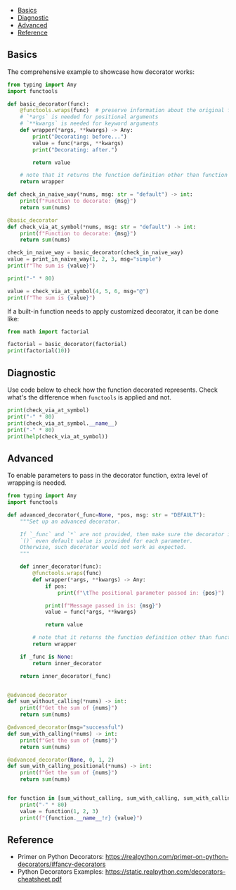 
- [Basics](#basics)
- [Diagnostic](#diagnostic)
- [Advanced](#advanced)
- [Reference](#reference)

## Basics
The comprehensive example to showcase how decorator works:
```py
from typing import Any
import functools

def basic_decorator(func):
    @functools.wraps(func)  # preserve information about the original function
    # `*args` is needed for positional arguments
    # `**kwargs` is needed for keyword arguments
    def wrapper(*args, **kwargs) -> Any:
        print("Decorating: before...")
        value = func(*args, **kwargs)
        print("Decorating: after.")

        return value

    # note that it returns the function definition other than function call
    return wrapper

def check_in_naive_way(*nums, msg: str = "default") -> int:
    print(f"Function to decorate: {msg}")
    return sum(nums)

@basic_decorator
def check_via_at_symbol(*nums, msg: str = "default") -> int:
    print(f"Function to decorate: {msg}")
    return sum(nums)

check_in_naive_way = basic_decorator(check_in_naive_way)
value = print_in_naive_way(1, 2, 3, msg="simple")
print(f"The sum is {value}")

print("-" * 80)

value = check_via_at_symbol(4, 5, 6, msg="@")
print(f"The sum is {value}")
```

If a built-in function needs to apply customized decorator, it can be done like:
```py
from math import factorial

factorial = basic_decorator(factorial)
print(factorial(10))
```


## Diagnostic
Use code below to check how the function decorated represents. Check what's the difference when `functools` is applied and not.
```py
print(check_via_at_symbol)
print("-" * 80)
print(check_via_at_symbol.__name__)
print("-" * 80)
print(help(check_via_at_symbol))
```

## Advanced
To enable parameters to pass in the decorator function, extra level of wrapping is needed.
```py
from typing import Any
import functools

def advanced_decorator(_func=None, *pos, msg: str = "DEFAULT"):
    """Set up an advanced decorator.

    If `_func` and `*` are not provided, then make sure the decorator is called with
    `()` even default value is provided for each parameter.
    Otherwise, such decorator would not work as expected.
    """

    def inner_decorator(func):
        @functools.wraps(func)
        def wrapper(*args, **kwargs) -> Any:
            if pos:
                print(f"\tThe positional parameter passed in: {pos}")

            print(f"Message passed in is: {msg}")
            value = func(*args, **kwargs)

            return value

        # note that it returns the function definition other than function call
        return wrapper

    if _func is None:
        return inner_decorator

    return inner_decorator(_func)


@advanced_decorator
def sum_without_calling(*nums) -> int:
    print(f"Get the sum of {nums}")
    return sum(nums)

@advanced_decorator(msg="successful")
def sum_with_calling(*nums) -> int:
    print(f"Get the sum of {nums}")
    return sum(nums)

@advanced_decorator(None, 0, 1, 2)
def sum_with_calling_positional(*nums) -> int:
    print(f"Get the sum of {nums}")
    return sum(nums)


for function in [sum_without_calling, sum_with_calling, sum_with_calling_positional]:
    print("-" * 80)
    value = function(1, 2, 3)
    print(f"{function.__name__!r} {value}")
```


## Reference
- Primer on Python Decorators: https://realpython.com/primer-on-python-decorators/#fancy-decorators
- Python Decorators Examples: https://static.realpython.com/decorators-cheatsheet.pdf
